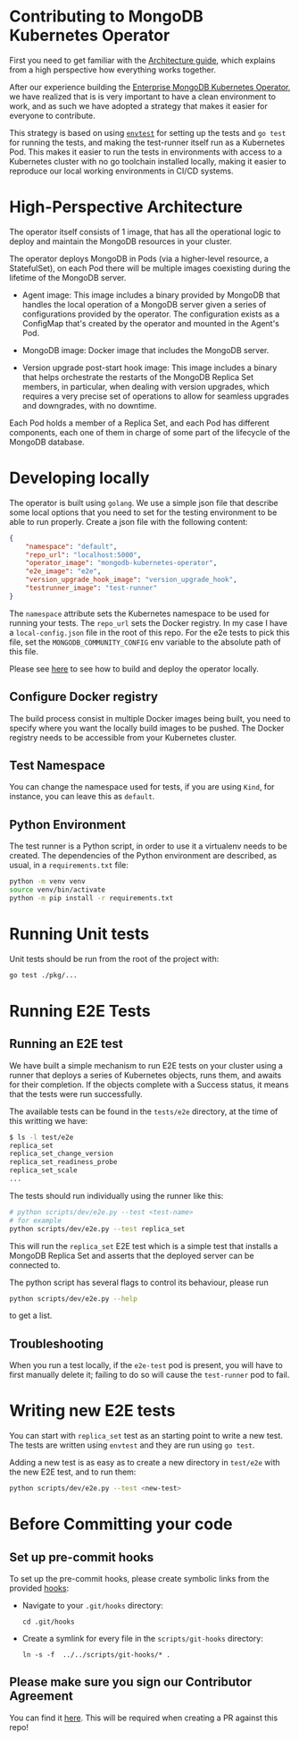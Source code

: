 # Contributing to MongoDB Kubernetes Operator

First you need to get familiar with the [Architecture guide](architecture.md), which explains
from a high perspective how everything works together.

After our experience building the [Enterprise MongoDB Kubernetes
Operator](https://github.com/mongodb/mongodb-enterprise-operator), we have
realized that is is very important to have a clean environment to work, and as such we have
adopted a strategy that makes it easier for everyone to contribute.

This strategy is based on using
[`envtest`](https://pkg.go.dev/sigs.k8s.io/controller-runtime/pkg/envtest) for setting up the tests
and `go test` for running the tests, and making the test-runner itself run as a Kubernetes Pod. This
makes it easier to run the tests in environments with access to a Kubernetes
cluster with no go toolchain installed locally, making it easier to reproduce
our local working environments in CI/CD systems.

# High-Perspective Architecture

The operator itself consists of 1 image, that has all the operational logic to deploy and
maintain the MongoDB resources in your cluster.

The operator deploys MongoDB in Pods (via a higher-level resource, a
StatefulSet), on each Pod there will be multiple images coexisting during the
lifetime of the MongoDB server.

* Agent image: This image includes a binary provided by MongoDB that handles
the local operation of a MongoDB server given a series of configurations
provided by the operator. The configuration exists as a ConfigMap that's created
by the operator and mounted in the Agent's Pod.

* MongoDB image: Docker image that includes the MongoDB server.

* Version upgrade post-start hook image: This image includes a binary that helps orchestrate the
  restarts of the MongoDB Replica Set members, in particular, when dealing with
  version upgrades, which requires a very precise set of operations to allow for
  seamless upgrades and downgrades, with no downtime.

Each Pod holds a member of a Replica Set, and each Pod has different components,
each one of them in charge of some part of the lifecycle of the MongoDB database.

# Developing locally

The operator is built using `golang`. We use a simple
json file that describe some local options that you need to set for the testing environment
to be able to run properly. Create a json file with the following content:

```json
{
    "namespace": "default",
    "repo_url": "localhost:5000",
    "operator_image": "mongodb-kubernetes-operator",
    "e2e_image": "e2e",
    "version_upgrade_hook_image": "version_upgrade_hook",
    "testrunner_image": "test-runner"
}
```

The `namespace` attribute sets the Kubernetes namespace to be used for running
your tests. The `repo_url` sets the Docker registry. In my case I have a
`local-config.json` file in the root of this repo. For the e2e tests to pick
this file, set the `MONGODB_COMMUNITY_CONFIG` env variable to the absolute path
of this file.

Please see [here](./build_operator_locally.md) to see how to build and deploy the operator locally.

## Configure Docker registry

The build process consist in multiple Docker images being built, you need to specify
where you want the locally build images to be pushed. The Docker registry needs to be
accessible from your Kubernetes cluster.

## Test Namespace

You can change the namespace used for tests, if you are using `Kind`, for
instance, you can leave this as `default`.

## Python Environment

The test runner is a Python script, in order to use it a virtualenv needs to be
created. The dependencies of the Python environment are described, as usual, in
a `requirements.txt` file:

```sh
python -m venv venv
source venv/bin/activate
python -m pip install -r requirements.txt
```

# Running Unit tests

Unit tests should be run from the root of the project with:

```sh
go test ./pkg/...
```

# Running E2E Tests

## Running an E2E test

We have built a simple mechanism to run E2E tests on your cluster using a runner
that deploys a series of Kubernetes objects, runs them, and awaits for their
completion. If the objects complete with a Success status, it means that the
tests were run successfully.

The available tests can be found in the `tests/e2e` directory, at the time of this
writting we have:

```sh
$ ls -l test/e2e
replica_set
replica_set_change_version
replica_set_readiness_probe
replica_set_scale
...
```

The tests should run individually using the runner like this:

```sh
# python scripts/dev/e2e.py --test <test-name>
# for example
python scripts/dev/e2e.py --test replica_set
```

This will run the `replica_set` E2E test which is a simple test that installs a
MongoDB Replica Set and asserts that the deployed server can be connected to.


The python script has several flags to control its behaviour, please run

```sh
python scripts/dev/e2e.py --help
```

to get a list.

## Troubleshooting
When you run a test locally, if the `e2e-test` pod is present, you will have to
first manually delete it; failing to do so will cause the `test-runner` pod to fail.

# Writing new E2E tests

You can start with `replica_set` test as an starting point to write a new test.
The tests are written using `envtest` and they are run using `go test`.

Adding a new test is as easy as to create a new directory in `test/e2e` with the
new E2E test, and to run them:

```sh
python scripts/dev/e2e.py --test <new-test>
```

# Before Committing your code

## Set up pre-commit hooks
To set up the pre-commit hooks, please create symbolic links from the provided [hooks](https://github.com/mongodb/mongodb-kubernetes-operator/tree/master/scripts/git-hooks):

* Navigate to your `.git/hooks` directory:

	`cd .git/hooks`

* Create a symlink for every file in the `scripts/git-hooks` directory:

	`ln -s -f  ../../scripts/git-hooks/* .`


## Please make sure you sign our Contributor Agreement
You can find it [here](https://www.mongodb.com/legal/contributor-agreement). This will be
required when creating a PR against this repo!
